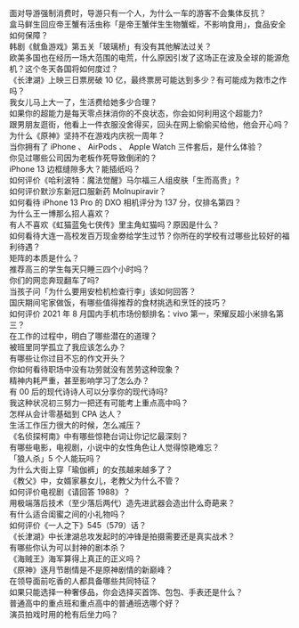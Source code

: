 面对导游强制消费时，导游只有一个人，为什么一车的游客不会集体反抗？  
盒马鲜生回应帝王蟹有活虫称「是帝王蟹伴生生物蟹蛭，不影响食用」，食品安全如何保障？  
韩剧《鱿鱼游戏》第五关「玻璃桥」有没有其他解法过关？  
欧美多国也在经历一场大范围的电荒，什么原因引发了这场正在波及全球的能源危机？这个冬天各国将如何度过？  
《长津湖》上映三日票房破 10 亿，最终票房可能达到多少？有可能成为救市之作吗？  
我女儿马上大一了，生活费给她多少合理？  
如果你的超能力是每天零点抹消你的不良状态，你会如何利用这个超能力?  
跟男朋友逛街，他看上一件衣服没舍得买，回头在网上偷偷买给他，他会开心吗？  
为什么《原神》坚持不在游戏内庆祝一周年？  
当你拥有了 iPhone 、 AirPods 、 Apple Watch 三件套后，是什么体验？  
你见过哪些公司因为老板作死导致倒闭的？  
iPhone 13 边框缝隙多大？能插纸吗？  
如何评价《哈利波特：魔法觉醒》马尔福三人组皮肤「生而高贵」?  
如何评价默沙东新冠口服新药 Molnupiravir？  
如何看待 iPhone 13  Pro 的 DXO 相机评分为 137 分，仅排名第四？  
为什么王一博那么招人喜欢？  
有人不喜欢《虹猫蓝兔七侠传》里主角虹猫吗？原因是什么？  
如何看待大连一高校发百万现金劵给学生过节？你所在的学校有过哪些比较好的福利待遇？  
矩阵的本质是什么？  
推荐高三的学生每天只睡三四个小时吗？  
你们的网恋奔现翻车了吗?  
当孩子问「为什么要用安检机检查行李」该如何回答？  
国庆期间宅家做饭，有哪些值得推荐的食材挑选和烹饪的技巧？  
如何评价 2021 年 8 月国内手机市场份额排名：vivo 第一，荣耀反超小米排名第三？  
在工作的过程中，明白了哪些潜在的道理？  
被班里同学孤立了我应该怎么办？  
有哪些让你过目不忘的作文开头？  
你如何看待职场中没有功劳就没有苦劳这种现象？  
精神内耗严重，甚至影响学习了怎么办？  
有 00 后的现代诗诗人可以分享你的现代诗吗?  
我这种状况初三努力一把还有可能考上重点高中吗？  
怎样从会计零基础到 CPA 达人？  
生活工作压力很大的时候，怎么减压？  
《名侦探柯南》中有哪些惊艳台词让你记忆最深刻？  
有哪些电影，电视剧，小说中的女性角色让人觉得惊艳难忘？  
「狼人杀」5 个人能玩吗？  
为什么大街上穿「瑜伽裤」的女孩越来越多了？  
《教父》中，女婿家暴女儿，老教父为什么不管？  
如何评价电视剧《请回答 1988》？  
用极端落后技术（至少落后两代）造先进武器会造出什么奇葩来？  
有什么适合闺蜜之间的小礼物吗？  
如何评价《一人之下》545（579）话？  
《长津湖》中长津湖总攻发起时的冲锋是拍摄需要还是真实战术？  
有哪些你认为可以封神的剧本杀？  
《海贼王》海军算得上真正的正义吗？  
《原神》逐月节剧情是不是原神剧情的新巅峰？  
在领导面前吃香的人都具备哪些共同特征？  
如果只能选择一种奢侈品，你会选择买首饰、包包、手表还是什么？  
普通高中的重点班和重点高中的普通班选哪个好？  
演员拍戏时用的枪有后坐力吗？  
